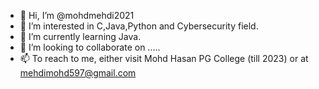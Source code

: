 - 👋 Hi, I’m @mohdmehdi2021
- 👀 I’m interested in C,Java,Python and Cybersecurity field.
- 🌱 I’m currently learning Java.
- 💞️ I’m looking to collaborate on .....
- 📫 To reach to me, either visit Mohd Hasan PG College (till 2023) or at mehdimohd597@gmail.com

<!---
mohdmehdi2021/mohdmehdi2021 is a ✨ special ✨ repository because its `README.md` (this file) appears on your GitHub profile.
You can click the Preview link to take a look at your changes.
--->
